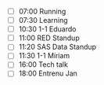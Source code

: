 - [ ] 07:00 Running
- [ ] 07:30 Learning
- [ ] 10:30 1-1 Eduardo
- [ ] 11:00 RED Standup
- [ ] 11:20 SAS Data Standup
- [ ] 11:30 1-1 Míriam
- [ ] 16:00 Tech talk
- [ ] 18:00 Entrenu Jan